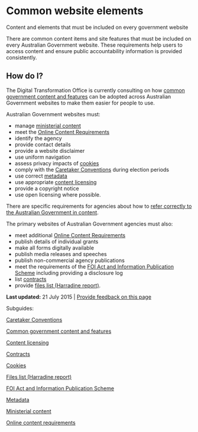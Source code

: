Common website elements
=======================

Content and elements that must be included on every government website

There are common content items and site features that must be included on every Australian Government website. These requirements help users to access content and ensure public accountability information is provided consistently.

How do I?
---------

The Digital Transformation Office is currently consulting on how [common government content and features](../../node/common_government_content_and_features.md) can be adopted across Australian Government websites to make them easier for people to use.

Australian Government websites must:

-   manage [ministerial content](../../node/ministerial_content.md)
-   meet the [Online Content Requirements](../../node/online_content_requirements.md)
-   identify the agency
-   provide contact details
-   provide a website disclaimer
-   use uniform navigation
-   assess privacy impacts of [cookies](../../node/cookies.md)
-   comply with the [Caretaker Conventions](../../node/caretaker_conventions.md) during election periods
-   use correct [metadata](../../node/metadata.md)
-   use appropriate [content licensing](../../node/content_licensing.md)
-   provide a copyright notice
-   use open licensing where possible.

There are specific requirements for agencies about how to [refer correctly to the Australian Government in content](../../node/branding.md#refercorrectly).

The primary websites of Australian Government agencies must also:

-   meet additional [Online Content Requirements](../../node/online_content_requirements.md)
-   publish details of individual grants
-   make all forms digitally available
-   publish media releases and speeches
-   publish non-commercial agency publications
-   meet the requirements of the [FOI Act and Information Publication Scheme](../subguides/foi-act-and-information-publication-scheme/digital_service_standard.md) including providing a disclosure log
-   list [contracts](../../node/contracts.md)
-   provide [files list (Harradine report)](../../node/files_list_harradine_report.md).

**Last updated:** 21 July 2015 | [Provide feedback on this page](../../feedback%3Furl_from=Common%2520website%2520elements.html)

Subguides: 

[Caretaker Conventions](../../node/caretaker_conventions.md)

[Common government content and features](../../node/common_government_content_and_features.md)

[Content licensing](../../node/content_licensing.md)

[Contracts](../../node/contracts.md)

[Cookies](../../node/cookies.md)

[Files list (Harradine report)](../../node/files_list_harradine_report.md)

[FOI Act and Information Publication Scheme](../subguides/foi-act-and-information-publication-scheme/digital_service_standard.md)

[Metadata](../../node/metadata.md)

[Ministerial content](../../node/ministerial_content.md)

[Online content requirements](../../node/online_content_requirements.md)

